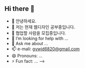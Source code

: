 ## Hi there 👋

<!--**yeehyo/yeehyo** is a ✨ _special_ ✨ repository because its `README.md` (this file) appears on your GitHub profile.-->


- 🔭 안녕하세요.
- 🌱 저는 현재 웹디자인 공부중입니다.
- 👯 협업할 사람을 모집중입니다.
- 🤔 I’m looking for help with ...
- 💬 Ask me about ...
- 📫 e-mali: gywjd6820@gmail.com
- 😄 Pronouns: ...
- ⚡ Fun fact: ...
-->
